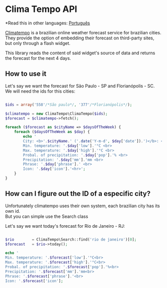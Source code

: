 
# Clima Tempo API

*Read this in other languages: [Português](README.md)

[Climatempo](http://www.climatempo.com.br) is a brazilian online weather forecast service for brazilian cities.
They provide the option of embedding their forecast on third-party sites, but only through a flash widget.

This library reads the content of said widget's source of data and returns the forecast for the next 4 days.


## How to use it

Let's say we want the forecast for São Paulo - SP and Florianópolis - SC.  
We will need the ids for this cities:

```php

$ids = array('558'/*São paulo*/, '377'/*Florianópolis*/);

$climatempo = new ClimaTempo\ClimaTempo($ids);
$forecast = $climatempo->fetch();

foreach ($forecast as $cityName => $daysOfTheWeek) {
	foreach ($daysOfTheWeek as $day) {
		echo '
		City: <b>'.$cityName.' ('.date('Y-m-d', $day['date']).')</b>: <br>
		Min. temperature: '.$day['low'].'°C <br>
		Max. temperature: '.$day['high'].'°C <br>
		Probal. of precipitation: '.$day['pop'].'% <br>
		Precipitation: '.$day['mm'].'mm <br>
		Phrase: '.$day['phrase'].' <br>
		Icon: '.$day['icon'].'<hr>';
	}
}

```

## How can I figure out the ID of a especific city?

Unfortunately climatempo uses their own system, each brazilian city has its own id.  
But you can simple use the Search class

Let's say we want today's forecast for Rio de Janeiro - RJ:

```php

$rio 		= ClimaTempo\Search::find('rio de janeiro')[0];
$forecast 	= $rio->today();

echo '
Min. temperature: '.$forecast['low'].'°C<br>
Max. temperature: '.$forecast['high'].'°C<br>
Probal. of precipitation: '.$forecast['pop'].'%<br>
Precipitation: '.$forecast['mm'].'mm<br>
Phrase: '.$forecast['phrase'].'<br>
Icon: '.$forecast['icon'];

```
